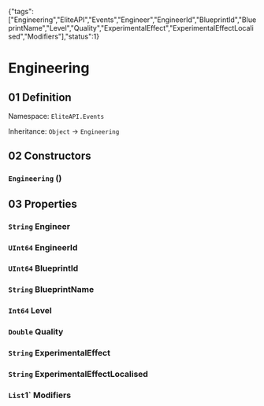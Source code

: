 {"tags":["Engineering","EliteAPI","Events","Engineer","EngineerId","BlueprintId","BlueprintName","Level","Quality","ExperimentalEffect","ExperimentalEffectLocalised","Modifiers"],"status":1}

# Engineering

## 01 Definition

Namespace: `EliteAPI.Events`

Inheritance: `Object` → `Engineering`

## 02 Constructors

### `Engineering` ()

## 03 Properties

### `String` Engineer

### `UInt64` EngineerId

### `UInt64` BlueprintId

### `String` BlueprintName

### `Int64` Level

### `Double` Quality

### `String` ExperimentalEffect

### `String` ExperimentalEffectLocalised

### `List`1` Modifiers

